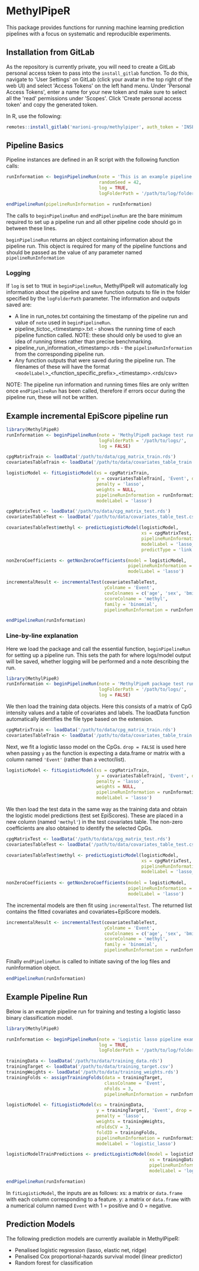 # MethylPipeR
This package provides functions for running machine learning prediction pipelines with a focus on systematic and reproducible experiments.

## Installation from GitLab
As the repository is currently private, you will need to create a GitLab personal access token to pass into the `install_gitlab` function.
To do this, navigate to 'User Settings' on GitLab (click your avatar in the top right of the web UI) and select 'Access Tokens' on the left hand menu.
Under 'Personal Access Tokens', enter a name for your new token and make sure to select all the 'read' permissions under 'Scopes'. 
Click 'Create personal access token' and copy the generated token.

In R, use the following:
```r
remotes::install_gitlab('marioni-group/methylpiper', auth_token = 'INSERT AUTH TOKEN HERE')
```


## Pipeline Basics
Pipeline instances are defined in an R script with the following function calls:

```r
runInformation <- beginPipelineRun(note = 'This is an example pipeline instance',
                                   randomSeed = 42,
                                   log = TRUE,
                                   logFolderPath = '/path/to/log/folder/')

endPipelineRun(pipelineRunInformation = runInformation)
```

The calls to `beginPipelineRun` and `endPipelineRun` are the bare minimum required to set up a pipeline run and all other pipeline code should go in between these lines.

`beginPipelineRun` returns an object containing information about the pipeline run. This object is required for many of the pipeline functions and should be passed as the value of any parameter named `pipelineRunInformation`

### Logging
If `log` is set to `TRUE` in `beginPipelineRun`, MethylPipeR will automatically log information about the pipeline and save function outputs to file in the folder specified by the `logFolderPath` parameter.
The information and outputs saved are:
* A line in run_notes.txt containing the timestamp of the pipeline run and value of `note` used in `beginPipelineRun`.
* pipeline_tictoc_\<timestamp\>.txt - shows the running time of each pipeline function called. NOTE: these should only be used to give an idea of running times rather than precise benchmarking.
* pipeline_run_information_\<timestamp\>.rds - the `pipelineRunInformation` from the corresponding pipeline run.
* Any function outputs that were saved during the pipeline run. The filenames of these will have the format \<`modelLabel`\>\_\<function_specific_prefix\>\_\<timestamp\>.\<rds/csv\>

NOTE: The pipeline run information and running times files are only written once `endPipelineRun` has been called, therefore if errors occur during the pipeline run, these will not be written.


## Example incremental EpiScore pipeline run

```r
library(MethylPipeR)
runInformation <- beginPipelineRun(note = 'MethylPipeR package test run',
                                   logFolderPath = '/path/to/logs/',
                                   log = FALSE)

cpgMatrixTrain <- loadData('/path/to/data/cpg_matrix_train.rds')
covariatesTableTrain <- loadData('/path/to/data/covariates_table_train.csv')

logisticModel <- fitLogisticModel(xs = cpgMatrixTrain,
                                  y = covariatesTableTrain[, 'Event', drop = FALSE],
                                  penalty = 'lasso',
                                  weights = NULL,
                                  pipelineRunInformation = runInformation,
                                  modelLabel = 'lasso')

cpgMatrixTest <- loadData('/path/to/data/cpg_matrix_test.rds')
covariatesTableTest <- loadData('/path/to/data/covariates_table_test.csv')

covariatesTableTest$methyl <- predictLogisticModel(logisticModel,
                                                   xs = cpgMatrixTest,
                                                   pipelineRunInformation = runInformation,
                                                   modelLabel = 'lasso_episcore',
                                                   predictType = 'link')

nonZeroCoefficients <- getNonZeroCoefficients(model = logisticModel,
                                              pipelineRunInformation = runInformation,
                                              modelLabel = 'lasso')

incrementalResult <- incrementalTest(covariatesTableTest,
                                     yColname = 'Event',
                                     covColnames = c('age', 'sex', 'bmi'),
                                     scoreColname = 'methyl',
                                     family = 'binomial',
                                     pipelineRunInformation = runInformation)

endPipelineRun(runInformation)
```

### Line-by-line explanation
Here we load the package and call the essential function, `beginPipelineRun` for setting up a pipeline run. This sets the path for where logs/model output will be saved, whether logging will be performed and a note describing the run.
```r
library(MethylPipeR)
runInformation <- beginPipelineRun(note = 'MethylPipeR package test run',
                                   logFolderPath = '/path/to/logs/',
                                   log = FALSE)
```
We then load the training data objects. Here this consists of a matrix of CpG intensity values and a table of covariates and labels. The loadData function automatically identifies the file type based on the extension.
```r
cpgMatrixTrain <- loadData('/path/to/data/cpg_matrix_train.rds')
covariatesTableTrain <- loadData('/path/to/data/covariates_table_train.csv')
```
Next, we fit a logistic lasso model on the CpGs. `drop = FALSE` is used here when passing `y` as the function is expecting a data.frame or matrix with a column named `'Event'` (rather than a vector/list).
```r
logisticModel <- fitLogisticModel(xs = cpgMatrixTrain,
                                  y = covariatesTableTrain[, 'Event', drop = FALSE],
                                  penalty = 'lasso',
                                  weights = NULL,
                                  pipelineRunInformation = runInformation,
                                  modelLabel = 'lasso')
```
We then load the test data in the same way as the training data and obtain the logistic model predictions (test set EpiScores). These are placed in a new column (named `'methyl'`) in the test covariates table. The non-zero coefficients are also obtained to identify the selected CpGs.
```r
cpgMatrixTest <- loadData('/path/to/data/cpg_matrix_test.rds')
covariatesTableTest <- loadData('/path/to/data/covariates_table_test.csv')

covariatesTableTest$methyl <- predictLogisticModel(logisticModel,
                                                   xs = cpgMatrixTest,
                                                   pipelineRunInformation = runInformation,
                                                   modelLabel = 'lasso_episcore')
                                                   
nonZeroCoefficients <- getNonZeroCoefficients(model = logisticModel,
                                              pipelineRunInformation = runInformation,
                                              modelLabel = 'lasso')
```
The incremental models are then fit using `incrementalTest`. The returned list contains the fitted covariates and covariates+EpiScore models.
```r
incrementalResult <- incrementalTest(covariatesTableTest,
                                     yColname = 'Event',
                                     covColnames = c('age', 'sex', 'bmi'),
                                     scoreColname = 'methyl',
                                     family = 'binomial',
                                     pipelineRunInformation = runInformation)
```
Finally `endPipelineRun` is called to initiate saving of the log files and runInformation object.
```r
endPipelineRun(runInformation)
```

## Example Pipeline Run
Below is an example pipeline run for training and testing a logistic lasso binary classification model.
```r
library(MethylPipeR)

runInformation <- beginPipelineRun(note = 'Logistic lasso pipeline example', 
                                   log = TRUE, 
                                   logFolderPath = '/path/to/log/folder/')

trainingData <- loadData('/path/to/data/training_data.rds')
trainingTarget <- loadData('/path/to/data/training_target.csv')
trainingWeights <- loadData('/path/to/data/training_weights.rds')
trainingFolds <- assignTrainingFolds(data = trainingTarget, 
                                     classColname = 'Event', 
                                     nFolds = 3, 
                                     pipelineRunInformation = runInformation)

logisticModel <- fitLogisticModel(xs = trainingData,
                                  y = trainingTarget[, 'Event', drop = FALSE],
                                  penalty = 'lasso',
                                  weights = trainingWeights,
                                  nFoldsCV = 3,
                                  foldID = trainingFolds,
                                  pipelineRunInformation = runInformation,
                                  modelLabel = 'logistic_lasso')

logisticModelTrainPredictions <- predictLogisticModel(model = logisticModel,
                                                      xs = trainingData,
                                                      pipelineRunInformation = runInformation,
                                                      modelLabel = 'logistic_lasso_train')

endPipelineRun(runInformation)
```

In `fitLogisticModel`, the inputs are as follows:
xs: a matrix or `data.frame` with each column corresponding to a feature.
y: a matrix or `data.frame` with a numerical column named `Event` with 1 = positive and 0 = negative.

## Prediction Models
The following prediction models are currently available in MethylPipeR:
* Penalised logistic regression (lasso, elastic net, ridge)
* Penalised Cox proportional-hazards survival model (linear predictor)
* Random forest for classification
